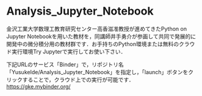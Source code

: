 # Analysis_Jupyter_Notebook

金沢工業大学数理工教育研究センター高香滋准教授が進めてきたPython on Jupyter Notebookを用いた教材を，同講師井手勇介が参画して共同で発展的に開発中の微分積分用の教材群です．お手持ちのPython環境または無料のクラウド実行環境Try Jupyterで実行してお使い下さい．

下記URLのサービス「Binder」で，リポジトリ名「YusukeIde/Analysis_Jupyter_Notebook」を指定し，「launch」ボタンをクリックすることで，クラウド上での実行が可能です．
https://gke.mybinder.org/
